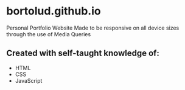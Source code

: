 # bortolud.github.io
Personal Portfolio Website
Made to be responsive on all device sizes through the use of Media Queries

## Created with self-taught knowledge of:
* HTML
* CSS
* JavaScript

